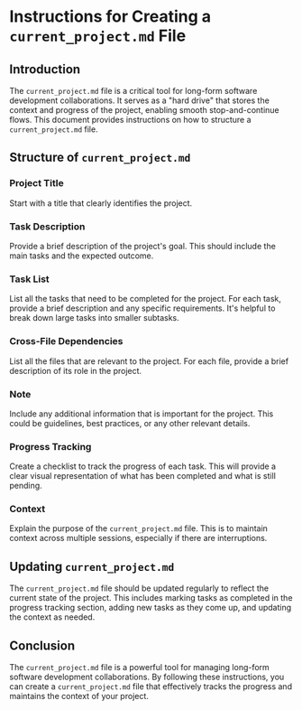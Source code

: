 # Instructions for Creating a `current_project.md` File

## Introduction
The `current_project.md` file is a critical tool for long-form software development collaborations. It serves as a "hard drive" that stores the context and progress of the project, enabling smooth stop-and-continue flows. This document provides instructions on how to structure a `current_project.md` file.

## Structure of `current_project.md`

### Project Title
Start with a title that clearly identifies the project.

### Task Description
Provide a brief description of the project's goal. This should include the main tasks and the expected outcome.

### Task List
List all the tasks that need to be completed for the project. For each task, provide a brief description and any specific requirements. It's helpful to break down large tasks into smaller subtasks.

### Cross-File Dependencies
List all the files that are relevant to the project. For each file, provide a brief description of its role in the project.

### Note
Include any additional information that is important for the project. This could be guidelines, best practices, or any other relevant details.

### Progress Tracking
Create a checklist to track the progress of each task. This will provide a clear visual representation of what has been completed and what is still pending.

### Context
Explain the purpose of the `current_project.md` file. This is to maintain context across multiple sessions, especially if there are interruptions.

## Updating `current_project.md`
The `current_project.md` file should be updated regularly to reflect the current state of the project. This includes marking tasks as completed in the progress tracking section, adding new tasks as they come up, and updating the context as needed.

## Conclusion
The `current_project.md` file is a powerful tool for managing long-form software development collaborations. By following these instructions, you can create a `current_project.md` file that effectively tracks the progress and maintains the context of your project.
